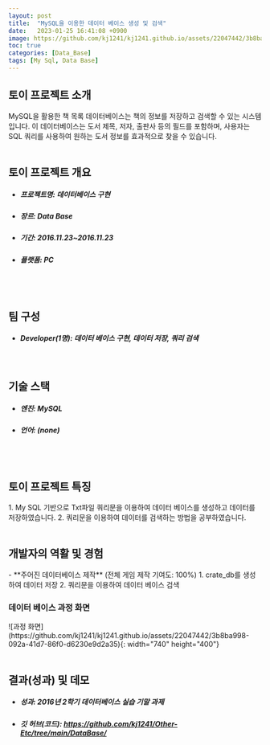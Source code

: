 ```yaml
---
layout: post
title:  "MySQL을 이용한 데이터 베이스 생성 및 검색"
date:   2023-01-25 16:41:08 +0900
image: https://github.com/kj1241/kj1241.github.io/assets/22047442/3b8ba998-092a-41d7-86f0-d6230e9d2a35
toc: true
categories: [Data_Base]
tags: [My Sql, Data Base]
---
```


<h2><green1_h2> 토이 프로젝트 소개 </green1_h2></h2>
MySQL을 활용한 책 목록 데이터베이스는 책의 정보를 저장하고 검색할 수 있는 시스템입니다.  
이 데이터베이스는 도서 제목, 저자, 출판사 등의 필드를 포함하며, 사용자는 SQL 쿼리를 사용하여 원하는 도서 정보를 효과적으로 찾을 수 있습니다.  

<br>
<br>
<h2><green1_h2> 토이 프로젝트 개요 </green1_h2></h2><ul>
<li><h5><green1_h5>프로젝트명: </green1_h5><span> 데이터베이스 구현 </span></h5></li>
<li><h5><green1_h5>장르: </green1_h5><span> Data Base  </span></h5></li>
<li><h5><green1_h5>기간: </green1_h5><span> 2016.11.23~2016.11.23</span></h5></li>
<li><h5><green1_h5>플랫폼: </green1_h5><span> PC </span></h5></li></ul>


<br>
<br>
<h2><green1_h2> 팀 구성 </green1_h2></h2><ul> 
<li><h5><green1_h5>Developer(1명): </green1_h5><span> 데이터 베이스 구현, 데이터 저장, 쿼리 검색 </span></h5></li>
</ul>

<br>
<h2><green1_h2> 기술 스택 </green1_h2></h2><ul>
<li><h5><green1_h5>엔진: </green1_h5><span> MySQL </span></h5></li>
<li><h5><green1_h5>언어: </green1_h5><span> (none) </span></h5></li>
</ul>

<br>
<br>
<h2 ><green1_h2> 토이 프로젝트 특징 </green1_h2></h2>
1. My SQL 기반으로 Txt파일 쿼리문을 이용하여 데이터 베이스를 생성하고 데이터를 저장하였습니다.
2. 쿼리문을 이용하여 데이터를 검색하는 방법을 공부하였습니다.

<br>
<br>
<h2><green1_h2> 개발자의 역활 및 경험 </green1_h2></h2>
- **주어진 데이터베이스 제작** <span><red1_error>(전체 게임 제작 기여도: 100%)</red1_error></span>
    1. crate_db를 생성하여 데이터 저장
    2. 쿼리문을 이용하여 데이터 베이스 검색


<br>
<h3><green1_h3> 데이터 베이스 과정 화면 </green1_h3></h3>
![과정 화면](https://github.com/kj1241/kj1241.github.io/assets/22047442/3b8ba998-092a-41d7-86f0-d6230e9d2a35){: width="740" height="400"}


<br>
<br>
<h2><green1_h2> 결과(성과) 및 데모 </green1_h2></h2>
<ul>
<li><h5><green1_h5>성과: </green1_h5><span> 2016년 2학기 데이터베이스 실습 기말 과제 </span></h5></li>
<li><h5><green1_h5>깃 허브(코드): </green1_h5><span> 
<a href="https://github.com/kj1241/Other-Etc/tree/main/DataBase/">https://github.com/kj1241/Other-Etc/tree/main/DataBase/</a></span></h5></li>
</ul>





